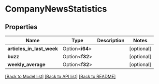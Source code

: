 # CompanyNewsStatistics

## Properties

Name | Type | Description | Notes
------------ | ------------- | ------------- | -------------
**articles_in_last_week** | Option<**i64**> |  | [optional]
**buzz** | Option<**f32**> |  | [optional]
**weekly_average** | Option<**f32**> |  | [optional]

[[Back to Model list]](../README.md#documentation-for-models) [[Back to API list]](../README.md#documentation-for-api-endpoints) [[Back to README]](../README.md)


